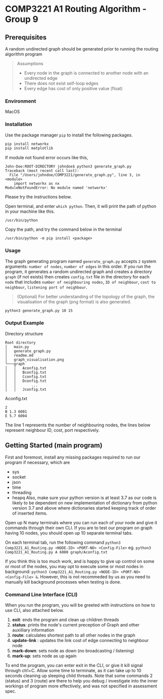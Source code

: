 # COMP3221 A1 Routing Algorithm - Group 9

## Prerequisites

A random undirected graph should be generated prior to running the routing algorithm program

> Assumptions
>
> - Every node in the graph is connected to another node with an undirected edge
> - There does not exist self-loop edges
> - Every edge has cost of only positive value (float)

### Environment

MacOS

### Installation

Use the package manager `pip` to install the following packages.

```bash
pip install networkx
pip install matplotlib
```

If module not found error occurs like this,

```
John-Doe:ROOT-DIRECTORY johndoe$ python3 generate_graph.py
Traceback (most recent call last):
  File "/Users/johndoe/COMP3221/generate_graph.py", line 3, in <module>
    import networkx as nx
ModuleNotFoundError: No module named 'networkx'
```

Please try the instructions below.

Open terminal, and enter `which python`.
Then, it will print the path of python in your machine like this.

```
/usr/bin/python
```

Copy the path, and try the command below in the terminal

```
/usr/bin/python -m pip install <package>
```

### Usage

The graph generating program named `generate_graph.py` accepts `2` system arguments: `number of nodes`, `number of edges` in this order.
If you run the program, it generates a random undirected graph and creates a directory `graph` (if not exists) then creates `config.txt` file in the directory for each `node` that includes `number of neighbouring nodes`, `ID of neighbour`, `cost to neighbour`, `listening port of neighbour`.

> (Optional) For better understanding of the topology of the graph, the visualisation of the graph (png format) is also generated.

```bash
python3 generate_graph.py 10 15
```

### Output Example

Directory structure

```
Root directory
│   main.py
│   generate_graph.py
│   readme.md
│   graph_visualisation.png
└───graph
│   │   Aconfig.txt
│   │   Bconfig.txt
│   │   Cconfig.txt
│   │   Dconfig.txt
│   │       ...
│   │   Jconfig.txt
```

Aconfig.txt

```
2
B 1.3 6001
E 5.7 6004
```

The line 1 represents the number of neighbouring nodes, the lines below represent neighbour ID, cost, port respectively.

## Getting Started (main program)

First and foremost, install any missing packages required to run our program if necessary, which are

- sys
- socket
- json
- time
- threading
- heapq
  Also, make sure your python version is at least 3.7 as our code is likely to be dependent on new implementation of dictionary from python version 3.7 and above where dictionaries started keeping track of order of inserted items.

Open up N many terminals where you can run each of your node and give it commands through their own CLI. If you are to test our program on graph having 10 nodes, you should open up 10 separate terminal tabs.

On each terminal tab, run the following command
`python3 Comp3221_A1_Routing.py <NODE-ID> <PORT-NO> <Config-File>`
eg. `python3 Comp3221_A1_Routing.py A 6000 graph/Aconfig.txt`

If you think this is too much work, and is happy to give up control on some or most of the nodes, you may opt to execute some or most nodes in background: `python3 Comp3221_A1_Routing.py <NODE-ID> <PORT-NO> <Config-File> &`. However, this is not recommeded by us as you need to manually kill background processes when testing is done.

### Command Line Interface (CLI)

When you run the program, you will be greeted with instructions on how to use CLI, also attached below.

1. **exit**: ends the program and clean up children threads
2. **status**: prints the node's current preception of Graph and other auxiiliary information
3. **route**: calculates shortest path to all other nodes in the graph
4. **update-link <neighbour-node> <new-cost>**: updates the link cost of edge connecting to neighbour node
5. **mark-down**: sets node as down (no broadcasting / listening)
6. **mark-up**: sets node as up again

To end the program, you can enter exit in the CLI, or give it kill signal through ctrl+C. Allow some time to terminate, as it can take up to 10 seconds cleaning up sleeping child threads. Note that some commands 2 (status) and 3 (route) are there to help you debug / investigate into the inner workings of program more effectively, and was not specified in assessment spec.
